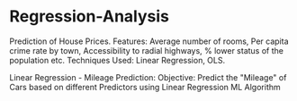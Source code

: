# Regression-Analysis
Prediction of House Prices. Features: Average number of rooms, Per capita crime  rate by town, Accessibility to radial highways, % lower  status of the population etc. Techniques Used: Linear Regression, OLS.


Linear Regression - Mileage Prediction:  Objective: Predict the "Mileage" of Cars based on different Predictors using Linear Regression ML Algorithm
